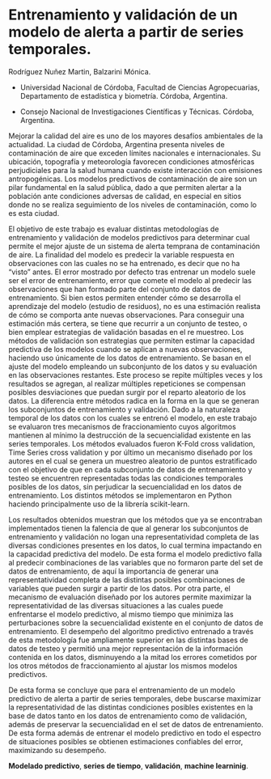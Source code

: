 # Entrenamiento y validación de un modelo de alerta a partir de series temporales. 

Rodríguez Nuñez Martin, Balzarini Mónica.

* Universidad Nacional de Córdoba, Facultad de Ciencias Agropecuarias, Departamento de estadística y biometría. Córdoba, Argentina.

* Consejo Nacional de Investigaciones Científicas y Técnicas. Córdoba, Argentina.

Mejorar la calidad del aire es uno de los mayores desafíos ambientales de la actualidad. La ciudad de Córdoba, Argentina presenta niveles de contaminación de aire que exceden límites nacionales e internacionales. Su ubicación, topografía y meteorología favorecen condiciones atmosféricas perjudiciales para la salud humana cuando existe interacción con emisiones antropogénicas. Los modelos predictivos de contaminación de aire son un pilar fundamental en la salud pública, dado a que permiten alertar a la población ante condiciones adversas de calidad, en especial en sitios donde no se realiza seguimiento de los niveles de contaminación, como lo es esta ciudad. 

El objetivo de este trabajo es evaluar distintas metodologías de entrenamiento y validación de modelos predictivos para determinar cual permite el mejor ajuste de un sistema de alerta temprana de contaminación de aire. La finalidad del modelo es predecir la variable respuesta en observaciones con las cuales no se ha entrenado, es decir que no ha “visto” antes. El error mostrado por defecto tras entrenar un modelo suele ser el error de entrenamiento, error que comete el modelo al predecir las observaciones que han formado parte del conjunto de datos de entrenamiento. Si bien estos permiten entender cómo se desarrolla el aprendizaje del modelo (estudio de residuos), no es una estimación realista de cómo se comporta ante nuevas observaciones. Para conseguir una estimación más certera, se tiene que recurrir a un conjunto de testeo, o bien emplear estrategias de validación basadas en el re muestreo. Los métodos de validación son estrategias que permiten estimar la capacidad predictiva de los modelos cuando se aplican a nuevas observaciones, haciendo uso únicamente de los datos de entrenamiento. Se basan en el ajuste del modelo empleando un subconjunto de los datos y su evaluación en las observaciones restantes. Este proceso se repite múltiples veces y los resultados se agregan, al realizar múltiples repeticiones se compensan posibles desviaciones que puedan surgir por el reparto aleatorio de los datos. La diferencia entre métodos radica en la forma en la que se generan los subconjuntos de entrenamiento y validación. Dado a la naturaleza temporal de los datos con los cuales se entrenó el modelo, en este trabajo se evaluaron tres mecanismos de fraccionamiento cuyos algoritmos mantienen al mínimo la destrucción de la secuencialidad existente en las series temporales. Los métodos evaluados fueron K-Fold cross validation, Time Series cross validation y por último un mecanismo diseñado por los autores en el cual se genera un muestreo aleatorio de puntos estratificado con el objetivo de que en cada subconjunto de datos de entrenamiento y testeo se encuentren representadas todas las condiciones temporales posibles de los datos, sin perjudicar la secuencialidad en los datos de entrenamiento. Los distintos métodos se implementaron en Python haciendo principalmente uso de la librería scikit-learn. 

Los resultados obtenidos muestran que los métodos que ya se encontraban implementados tienen la falencia de que al generar los subconjuntos de entrenamiento y validación no logan una representatividad completa de las diversas condiciones presentes en los datos, lo cual termina impactando en la capacidad predictiva del modelo. De esta forma el modelo predictivo falla al predecir combinaciones de las variables que no formaron parte del set de datos de entrenamiento, de aquí la importancia de generar una representatividad completa de las distintas posibles combinaciones de variables que pueden surgir a partir de los datos. Por otra parte, el mecanismo de evaluación diseñado por los autores permite maximizar la representatividad de las diversas situaciones a las cuales puede enfrentarse el modelo predictivo, al mismo tiempo que minimiza las perturbaciones sobre la secuencialidad existente en el conjunto de datos de entrenamiento. El desempeño del algoritmo predictivo entrenado a través de esta metodología fue ampliamente superior en las distintas bases de datos de testeo y permitió una mejor representación de la información contenida en los datos, disminuyendo a la mitad los errores cometidos por los otros métodos de fraccionamiento al ajustar los mismos modelos predictivos. 

De esta forma se concluye que para el entrenamiento de un modelo predictivo de alerta a partir de series temporales, debe buscarse maximizar la representatividad de las distintas condiciones posibles existentes en la base de datos tanto en los datos de entrenamiento como de validación, además de preservar la secuencialidad en el set de datos de entrenamiento. De esta forma además de entrenar el modelo predictivo en todo el espectro de situaciones posibles se obtienen estimaciones confiables del error, maximizando su desempeño.

**Modelado predictivo**, **series de tiempo**, **validación**, **machine learninig**.
